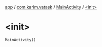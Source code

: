 [app](../../index.md) / [com.karim.vatask](../index.md) / [MainActivity](index.md) / [&lt;init&gt;](./-init-.md)

# &lt;init&gt;

`MainActivity()`
